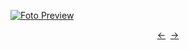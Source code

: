 [![Foto Preview](preview/n584.avif)](https://20essentials.github.io/project-000-584)

<div align="center" style="display: flex; justify-content: center;">
  <a  href="https://github.com/20essentials/project-000-583" target="_blank">&#8592;</a>
  &nbsp;&nbsp;
  <a  href="https://github.com/20essentials/project-000-585" target="_blank">&#8594;</a>
</div>
